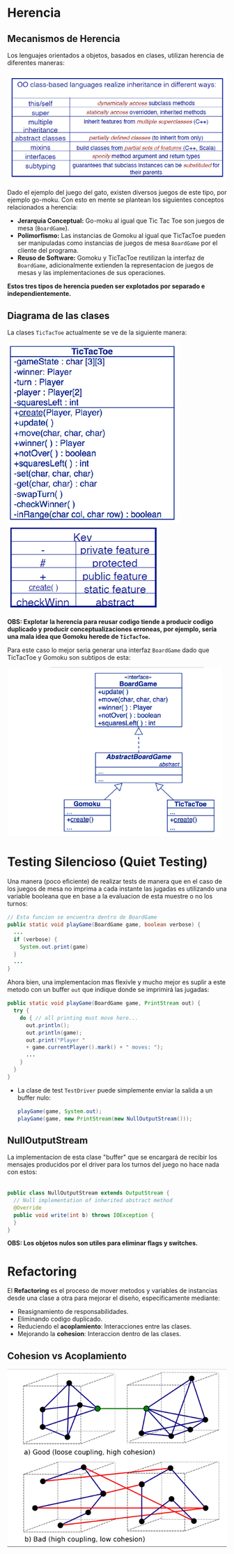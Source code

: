 # Herencia

## Mecanismos de Herencia

Los lenguajes orientados a objetos, basados en clases, utilizan herencia de diferentes maneras:

![](img/mecanismosHerencia.PNG)

Dado el ejemplo del juego del gato, existen diversos juegos de este tipo, por ejemplo go-moku. Con esto en mente se plantean los siguientes conceptos relacionados a herencia:
* **Jerarquia Conceptual:** Go-moku al igual que Tic Tac Toe son juegos de mesa (`BoardGame`).
* **Polimorfismo:** Las instancias de Gomoku al igual que TicTacToe pueden ser manipuladas como instancias de juegos de mesa `BoardGame` por el cliente del programa.
* **Reuso de Software:** Gomoku y TicTacToe reutilizan la interfaz de `BoardGame`, adicionalmente extienden la representacion de juegos de mesas y las implementaciones de sus operaciones.

**Estos tres tipos de herencia pueden ser explotados por separado e independientemente.**

## Diagrama de las clases

La clases `TicTacToe` actualmente se ve de la siguiente manera:

![](img/TicTacToeUML.PNG)
![](img/kev.PNG)

**OBS: Explotar la herencia para reusar codigo tiende a producir codigo duplicado y producir conceptualizaciones erroneas, por ejemplo, sería una mala idea que Gomoku herede de `TicTacToe`.**

Para este caso lo mejor seria generar una interfaz `BoardGame` dado que TicTacToe y Gomoku son subtipos de esta:

![](img/jerarquieClases.PNG)


# Testing Silencioso (Quiet Testing)

Una manera (poco eficiente) de realizar tests de manera que en el caso de los juegos de mesa no imprima a cada instante las jugadas es utilizando una variable booleana que en base a la evaluacion de esta muestre o no los turnos:

```java
// Esta funcion se encuentra dentro de BoardGame
public static void playGame(BoardGame game, boolean verbose) {
  ...
  if (verbose) {
    System.out.print(game)
  }
  ...
}
```

Ahora bien, una implementacion mas flexivle y mucho mejor es suplir a este metodo con un buffer `out` que indique donde se imprimirá las jugadas:

```java
public static void playGame(BoardGame game, PrintStream out) {
  try {
    do { // all printing must move here...
      out.println();
      out.println(game);
      out.print("Player "
      + game.currentPlayer().mark() + " moves: ");
      ...
    }
  }
}
```

* La clase de test `TestDriver` puede simplemente enviar la salida a un buffer nulo:

  ```java
  playGame(game, System.out);
  playGame(game, new PrintStream(new NullOutputStream()));
  ```

## NullOutputStream

La implementacion de esta clase "buffer" que se encargará de recibir los mensajes producidos por el driver para los turnos del juego no hace nada con estos:

```java

public class NullOutputStream extends OutputStream {
  // Null implementation of inherited abstract method
  @Override
  public void write(int b) throws IOException {
  }
}
```

**OBS: Los objetos nulos son utiles para eliminar flags y switches.**

# Refactoring

El **Refactoring** es el proceso de mover metodos y variables de instancias desde una clase a otra para mejorar el diseño, especificamente mediante:

* Reasignamiento de responsabilidades.
* Eliminando codigo duplicado.
* Reduciendo el **acoplamiento**: Interacciones entre las clases.
* Mejorando la **cohesion**: Interaccion dentro de las clases.

## Cohesion vs Acoplamiento

![](img/cohesionYacoplamiento.PNG)